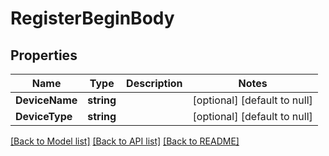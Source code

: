 # RegisterBeginBody

## Properties
Name | Type | Description | Notes
------------ | ------------- | ------------- | -------------
**DeviceName** | **string** |  | [optional] [default to null]
**DeviceType** | **string** |  | [optional] [default to null]

[[Back to Model list]](../README.md#documentation-for-models) [[Back to API list]](../README.md#documentation-for-api-endpoints) [[Back to README]](../README.md)

